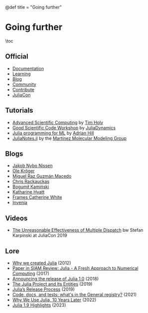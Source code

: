 @def title = "Going further"

# Going further

\toc

## Official

* [Documentation](https://docs.julialang.org/en/v1/)
* [Learning](https://julialang.org/learning/)
* [Blog](https://julialang.org/blog/)
* [Community](https://julialang.org/community/)
* [Contribute](https://julialang.org/contribute/)
* [JuliaCon](https://juliacon.org/)

## Tutorials

* [Advanced Scientific Computing](https://github.com/timholy/AdvancedScientificComputing) by [Tim Holy](https://github.com/timholy)
* [Good Scientific Code Workshop](https://github.com/JuliaDynamics/GoodScientificCodeWorkshop) by [JuliaDynamics](https://github.com/JuliaDynamics)
* [Julia programming for ML](https://adrhill.github.io/julia-ml-course/) by [Adrian Hill](https://github.com/adrhill/adrhill) 
* [JuliaNotes.jl](https://m3g.github.io/JuliaNotes.jl/stable/) by the [Martínez Molecular Modeling Group](https://github.com/m3g)

## Blogs

* [Jakob Nybo Nissen](https://viralinstruction.com/)
* [Ole Kröger](https://opensourc.es/)
* [Miguel Raz Guzmán Macedo](https://miguelraz.github.io/blog/)
* [Chris Rackauckas](https://www.stochasticlifestyle.com/)
* [Bogumił Kamiński](https://bkamins.github.io/)
* [Katharine Hyatt](https://kshyatt.github.io/)
* [Frames Catherine White](https://www.oxinabox.net/blog.html)
* [Invenia](https://invenia.github.io/blog/)

## Videos

* [The Unreasonable Effectiveness of Multiple Dispatch](https://www.youtube.com/live/kc9HwsxE1OY?feature=share) bw Stefan Karpinski at JuliaCon 2019

## Lore

* [Why we created Julia](https://julialang.org/blog/2012/02/why-we-created-julia/) (2012)
* [Paper in SIAM Review: Julia - A Fresh Approach to Numerical Computing](https://julialang.org/blog/2017/03/julia-fresh-paper/) (2017)
* [Announcing the release of Julia 1.0](https://julialang.org/blog/2018/08/one-point-zero/) (2018)
* [The Julia Project and Its Entities](https://julialang.org/blog/2019/02/julia-entities/) (2019)
* [Julia’s Release Process](https://julialang.org/blog/2019/08/release-process/) (2019)
* [Code, docs, and tests: what's in the General registry?](https://julialang.org/blog/2021/08/general-survey/) (2021)
* [Why We Use Julia, 10 Years Later](https://julialang.org/blog/2022/02/10years/) (2022)
* [Julia 1.9 Highlights](https://julialang.org/blog/2023/04/julia-1.9-highlights/) (2023)
